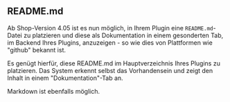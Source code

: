 ## README.md

Ab Shop-Version 4.05 ist es nun möglich, in Ihrem Plugin eine `README.md`-Datei zu platzieren
und diese als Dokumentation in einem gesonderten Tab, im Backend Ihres Plugins,
anzuzeigen - so wie dies von Plattformen wie "github" bekannt ist.

Es genügt hierfür, diese README.md im Hauptverzeichnis Ihres Plugins zu platzieren.
Das System erkennt selbst das Vorhandensein und zeigt den Inhalt in einem "Dokumentation"-Tab an.

Markdown ist ebenfalls möglich.
